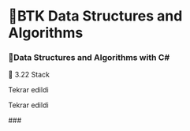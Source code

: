 <h1 align="left">🚀BTK Data Structures and Algorithms</h1>

###

<h3 align="left">📝Data Structures and Algorithms with C#</h3>
<p align ="left"> 📝 3.22 Stack<T> </p>
<p align ="left"> Tekrar edildi</p>
<p align ="left"> Tekrar edildi</p>
###
